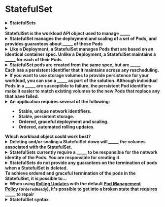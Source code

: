 # StatefulSet 

<details>
<summary>
<b>StatefulSets</b>
</summary>
*&nbsp;Ability to start and stop Pods in a specific sequence.
* Manages disk storage for their Pods, using a VolumeClaimTemplate object that automatically creates a PersistentVolumeClaim<div>* Each&nbsp;replica in a StatefulSet must be running and ready before Kubernetes starts the&nbsp;next one, and similarly when the StatefulSet is terminated, the replicas will be shut down in reverse order, waiting for each Pod to finish before moving on to the next.

</div>
</details>

<details>
<summary>
<b><div>StatefulSet is the workload API object used to manage _____</div></b>
</summary>
stateful applications
</details>

<details>
<summary>
<b>StatefulSet manages the deployment and scaling of a set of Pods,&nbsp;and provides guarantees about _____&nbsp;of these Pods</b>
</summary>
the ordering and uniqueness
</details>

<details>
<summary>
<b>Like a Deployment, a StatefulSet manages Pods that are based on an identical container spec. Unlike a Deployment, a StatefulSet maintains a _____ for each of their Pods</b>
</summary>
sticky identity
</details>

<details>
<summary>
<b><span style="color: rgb(34, 34, 34);">StatefulSet pods are created from the same spec, but are _____</span><div><span style="color: rgb(34, 34, 34);">
</span></div><div><span style="color: rgb(34, 34, 34);">Each has a persistent identifier that it maintains across any rescheduling.</span></div></b>
</summary>
<span style="color: rgb(34, 34, 34);">interchangeable</span>
</details>

<details>
<summary>
<b><span style="color: rgb(34, 34, 34);">If you want to use <b>storage volumes</b> to provide persistence for your workload, you can use a _____ as part of the solution. Although individual Pods in a _____ are susceptible to failure, the persistent <b>Pod identifiers</b> make it easier to <b>match existing volumes</b> to the new Pods that replace any that have failed.</span></b>
</summary>
<span style="color: rgb(34, 34, 34);">StatefulSet&nbsp;</span>
</details>

<details>
<summary>
<b>An application requires several of the following:<div><ul><li>Stable, unique network identifiers.</li><li>Stable, persistent storage.</li><li>Ordered, graceful deployment and scaling.</li><li>Ordered, automated rolling updates.</li></ul><div>Which workload object could work best?</div></div></b>
</summary>
StatefulSet
</details>

<details>
<summary>
<b><span style="color: rgb(34, 34, 34);">Deleting and/or scaling a StatefulSet down will </span><i>_____</i><span style="color: rgb(34, 34, 34);">&nbsp;the volumes associated with the StatefulSet.</span></b>
</summary>
<em>not</em><span style="color: rgb(34, 34, 34);">&nbsp;delete</span>
</details>

<details>
<summary>
<b><span style="color: rgb(34, 34, 34);">StatefulSets currently require a _____</span><span style="color: rgb(34, 34, 34);">&nbsp;to be responsible for the network identity of the Pods. You are responsible for creating it.</span></b>
</summary>
<a href="https://kubernetes.io/docs/concepts/services-networking/service/#headless-services">Headless Service</a>
</details>

<details>
<summary>
<b><span style="color: rgb(34, 34, 34);">StatefulSets do not provide any guarantees on the termination of pods when a StatefulSet is deleted.&nbsp;</span><div><span style="color: rgb(34, 34, 34);">
</span></div><div><span style="color: rgb(34, 34, 34);">To achieve ordered and graceful termination of the pods in the StatefulSet, it is possible to...</span></div></b>
</summary>
<span style="color: rgb(34, 34, 34);">scale the StatefulSet down to 0 prior to deletion</span>
</details>

<details>
<summary>
<b><span style="color: rgb(34, 34, 34);">When using&nbsp;</span><a href="https://kubernetes.io/docs/concepts/workloads/controllers/statefulset/#rolling-updates">Rolling Updates</a><span style="color: rgb(34, 34, 34);">&nbsp;with the default&nbsp;</span><a href="https://kubernetes.io/docs/concepts/workloads/controllers/statefulset/#pod-management-policies">Pod Management Policy</a><span style="color: rgb(34, 34, 34);">&nbsp;(</span><code>OrderedReady</code><span style="color: rgb(34, 34, 34);">), it's possible to get into a broken state that requires _____&nbsp;to repair</span></b>
</summary>
<a href="https://kubernetes.io/docs/concepts/workloads/controllers/statefulset/#forced-rollback">manual intervention</a>
</details>

<details>
<summary>
<b>StatefulSet syntax</b>
</summary>
<pre><code><span style="color: rgb(170, 34, 255); font-weight: 700;">apiVersion</span>:<span style="color: rgb(187, 187, 187);"> </span>apps/v1<span style="color: rgb(187, 187, 187);">
</span><span style="color: rgb(187, 187, 187);"></span><span style="color: rgb(170, 34, 255); font-weight: 700;">kind</span>:<span style="color: rgb(187, 187, 187);"> </span>StatefulSet<span style="color: rgb(187, 187, 187);">
</span><span style="color: rgb(187, 187, 187);"></span><span style="color: rgb(170, 34, 255); font-weight: 700;">metadata</span>:<span style="color: rgb(187, 187, 187);">
</span><span style="color: rgb(187, 187, 187);">  </span><span style="color: rgb(170, 34, 255); font-weight: 700;">name</span>:<span style="color: rgb(187, 187, 187);"> </span>web<span style="color: rgb(187, 187, 187);">
</span><span style="color: rgb(187, 187, 187);"></span><span style="color: rgb(170, 34, 255); font-weight: 700;">spec</span>:<span style="color: rgb(187, 187, 187);">
</span><span style="color: rgb(187, 187, 187);">  </span><span style="color: rgb(170, 34, 255); font-weight: 700;">selector</span>:<span style="color: rgb(187, 187, 187);">
</span><span style="color: rgb(187, 187, 187);">    </span><span style="color: rgb(170, 34, 255); font-weight: 700;">matchLabels</span>:<span style="color: rgb(187, 187, 187);">
</span><span style="color: rgb(187, 187, 187);">      </span><span style="color: rgb(170, 34, 255); font-weight: 700;">app</span>:<span style="color: rgb(187, 187, 187);"> </span>nginx<span style="color: rgb(187, 187, 187);"> </span><span style="color: rgb(0, 136, 0); font-style: italic;"># has to match .spec.template.metadata.labels</span><span style="color: rgb(187, 187, 187);">
</span><span style="color: rgb(187, 187, 187);">  </span><span style="color: rgb(170, 34, 255); font-weight: 700;">serviceName</span>:<span style="color: rgb(187, 187, 187);"> </span><span style="color: rgb(187, 68, 68);">"nginx"</span><span style="color: rgb(187, 187, 187);">
</span><span style="color: rgb(187, 187, 187);">  </span><span style="color: rgb(170, 34, 255); font-weight: 700;">replicas</span>:<span style="color: rgb(187, 187, 187);"> </span><span style="color: rgb(102, 102, 102);">3</span><span style="color: rgb(187, 187, 187);"> </span><span style="color: rgb(0, 136, 0); font-style: italic;"># by default is 1</span><span style="color: rgb(187, 187, 187);">
</span><span style="color: rgb(187, 187, 187);">  </span><span style="color: rgb(170, 34, 255); font-weight: 700;">template</span>:<span style="color: rgb(187, 187, 187);">
</span><span style="color: rgb(187, 187, 187);">    </span><span style="color: rgb(170, 34, 255); font-weight: 700;">metadata</span>:<span style="color: rgb(187, 187, 187);">
</span><span style="color: rgb(187, 187, 187);">      </span><span style="color: rgb(170, 34, 255); font-weight: 700;">labels</span>:<span style="color: rgb(187, 187, 187);">
</span><span style="color: rgb(187, 187, 187);">        </span><span style="color: rgb(170, 34, 255); font-weight: 700;">app</span>:<span style="color: rgb(187, 187, 187);"> </span>nginx<span style="color: rgb(187, 187, 187);"> </span><span style="color: rgb(0, 136, 0); font-style: italic;"># has to match .spec.selector.matchLabels</span><span style="color: rgb(187, 187, 187);">
</span><span style="color: rgb(187, 187, 187);">    </span><span style="color: rgb(170, 34, 255); font-weight: 700;">spec</span>:<span style="color: rgb(187, 187, 187);">
</span><span style="color: rgb(187, 187, 187);">      </span><span style="color: rgb(170, 34, 255); font-weight: 700;">terminationGracePeriodSeconds</span>:<span style="color: rgb(187, 187, 187);"> </span><span style="color: rgb(102, 102, 102);">10</span><span style="color: rgb(187, 187, 187);">
</span><span style="color: rgb(187, 187, 187);">      </span><span style="color: rgb(170, 34, 255); font-weight: 700;">containers</span>:<span style="color: rgb(187, 187, 187);">
</span><span style="color: rgb(187, 187, 187);">      </span>- <span style="color: rgb(170, 34, 255); font-weight: 700;">name</span>:<span style="color: rgb(187, 187, 187);"> </span>nginx<span style="color: rgb(187, 187, 187);">
</span><span style="color: rgb(187, 187, 187);">        </span><span style="color: rgb(170, 34, 255); font-weight: 700;">image</span>:<span style="color: rgb(187, 187, 187);"> </span>k8s.gcr.io/nginx-slim:<span style="color: rgb(102, 102, 102);">0.8</span><span style="color: rgb(187, 187, 187);">
</span><span style="color: rgb(187, 187, 187);">        </span><span style="color: rgb(170, 34, 255); font-weight: 700;">ports</span>:<span style="color: rgb(187, 187, 187);">
</span><span style="color: rgb(187, 187, 187);">        </span>- <span style="color: rgb(170, 34, 255); font-weight: 700;">containerPort</span>:<span style="color: rgb(187, 187, 187);"> </span><span style="color: rgb(102, 102, 102);">80</span><span style="color: rgb(187, 187, 187);">
</span><span style="color: rgb(187, 187, 187);">          </span><span style="color: rgb(170, 34, 255); font-weight: 700;">name</span>:<span style="color: rgb(187, 187, 187);"> </span>web<span style="color: rgb(187, 187, 187);">
</span><span style="color: rgb(187, 187, 187);">        </span><span style="color: rgb(170, 34, 255); font-weight: 700;">volumeMounts</span>:<span style="color: rgb(187, 187, 187);">
</span><span style="color: rgb(187, 187, 187);">        </span>- <span style="color: rgb(170, 34, 255); font-weight: 700;">name</span>:<span style="color: rgb(187, 187, 187);"> </span>www<span style="color: rgb(187, 187, 187);">
</span><span style="color: rgb(187, 187, 187);">          </span><span style="color: rgb(170, 34, 255); font-weight: 700;">mountPath</span>:<span style="color: rgb(187, 187, 187);"> </span>/usr/share/nginx/html<span style="color: rgb(187, 187, 187);">
</span><span style="color: rgb(187, 187, 187);">  </span><span style="color: rgb(170, 34, 255); font-weight: 700;">volumeClaimTemplates</span>:<span style="color: rgb(187, 187, 187);">
</span><span style="color: rgb(187, 187, 187);">  </span>- <span style="color: rgb(170, 34, 255); font-weight: 700;">metadata</span>:<span style="color: rgb(187, 187, 187);">
</span><span style="color: rgb(187, 187, 187);">      </span><span style="color: rgb(170, 34, 255); font-weight: 700;">name</span>:<span style="color: rgb(187, 187, 187);"> </span>www<span style="color: rgb(187, 187, 187);">
</span><span style="color: rgb(187, 187, 187);">    </span><span style="color: rgb(170, 34, 255); font-weight: 700;">spec</span>:<span style="color: rgb(187, 187, 187);">
</span><span style="color: rgb(187, 187, 187);">      </span><span style="color: rgb(170, 34, 255); font-weight: 700;">accessModes</span>:<span style="color: rgb(187, 187, 187);"> </span>[<span style="color: rgb(187, 187, 187);"> </span><span style="color: rgb(187, 68, 68);">"ReadWriteOnce"</span><span style="color: rgb(187, 187, 187);"> </span>]<span style="color: rgb(187, 187, 187);">
</span><span style="color: rgb(187, 187, 187);">      </span><span style="color: rgb(170, 34, 255); font-weight: 700;">storageClassName</span>:<span style="color: rgb(187, 187, 187);"> </span><span style="color: rgb(187, 68, 68);">"my-storage-class"</span><span style="color: rgb(187, 187, 187);">
</span><span style="color: rgb(187, 187, 187);">      </span><span style="color: rgb(170, 34, 255); font-weight: 700;">resources</span>:<span style="color: rgb(187, 187, 187);">
</span><span style="color: rgb(187, 187, 187);">        </span><span style="color: rgb(170, 34, 255); font-weight: 700;">requests</span>:<span style="color: rgb(187, 187, 187);">
</span><span style="color: rgb(187, 187, 187);">          </span><span style="color: rgb(170, 34, 255); font-weight: 700;">storage</span>:<span style="color: rgb(187, 187, 187);"> </span>1Gi</code></pre>
</details>

